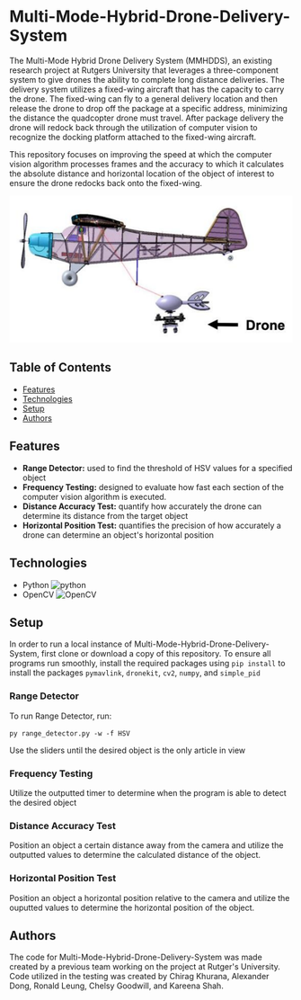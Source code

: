 # Multi-Mode-Hybrid-Drone-Delivery-System

The Multi-Mode Hybrid Drone Delivery System (MMHDDS), an existing research project at Rutgers University that leverages a three-component system to give drones the ability to complete long distance deliveries.
The delivery system utilizes a fixed-wing aircraft that has the capacity to carry the drone.
The fixed-wing can fly to a general delivery location and then release the drone to drop off the package at a specific address, minimizing the distance the quadcopter drone must travel. 
After package delivery the drone will redock back through the utilization of computer vision to recognize the docking platform attached to the fixed-wing aircraft.  

This repository focuses on improving the speed at which the computer vision algorithm processes frames and the accuracy to which it calculates the absolute distance and horizontal location of the object of interest to ensure the drone redocks back onto the fixed-wing.

![MMHDDS](fixed_wing.png)



## Table of Contents
- [Features](https://github.com/alexanderdong8/Multi-Mode-Hybrid-Drone-Delivery-System/#features)
- [Technologies](https://github.com/alexanderdong8/Multi-Mode-Hybrid-Drone-Delivery-System/#technologies)
- [Setup](https://github.com/alexanderdong8/Multi-Mode-Hybrid-Drone-Delivery-System/#setup)
- [Authors](https://github.com/alexanderdong8/Multi-Mode-Hybrid-Drone-Delivery-System/#authors)

## Features
- **Range Detector:** used to find the threshold of HSV values for a specified object
- **Frequency Testing:** designed to evaluate how fast each
section of the computer vision algorithm is executed. 
- **Distance Accuracy Test:** quantify how accurately the
drone can determine its distance from the target object
- **Horizontal Position Test:** quantifies the precision of how accurately a drone can determine an object's horizontal position

## Technologies
 - Python <img src="https://upload.wikimedia.org/wikipedia/commons/thumb/c/c3/Python-logo-notext.svg/1200px-Python-logo-notext.svg.png" alt="python" width="30px">
 - OpenCV <img src="https://opencv.org/wp-content/uploads/2020/07/OpenCV_logo_black-2.png" alt="OpenCV" width="30px">

## Setup
In order to run a local instance of Multi-Mode-Hybrid-Drone-Delivery-System, first clone or download a copy of this repository. To ensure all programs run smoothly, install the required packages using 
`pip install` to install the packages `pymavlink`, `dronekit`, `cv2`, `numpy`, and `simple_pid`

### Range Detector

To run Range Detector, run:

```
py range_detector.py -w -f HSV
```
Use the sliders until the desired object is the only article in view

### Frequency Testing
Utilize the outputted timer to determine when the program is able to detect the desired object

### Distance Accuracy Test
Position an object a certain distance away from the camera and utilize the outputted values to determine the calculated distance of the object.
### Horizontal Position Test
Position an object a horizontal position relative to the camera and utilize the ouputted values to determine the horizontal position of the object.

## Authors
The code for Multi-Mode-Hybrid-Drone-Delivery-System was made created by a previous team working on the project at Rutger's University.  Code utilized in the testing was created by Chirag Khurana, Alexander Dong, Ronald Leung, Chelsy Goodwill, and Kareena Shah.
